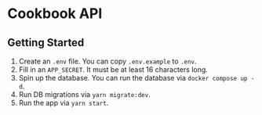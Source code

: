 # Cookbook API

## Getting Started

1) Create an `.env` file. You can copy `.env.example` to `.env`.
2) Fill in an `APP_SECRET`. It must be at least 16 characters long.
3) Spin up the database. You can run the database via `docker compose up -d`.
4) Run DB migrations via `yarn migrate:dev`.
5) Run the app via `yarn start`.